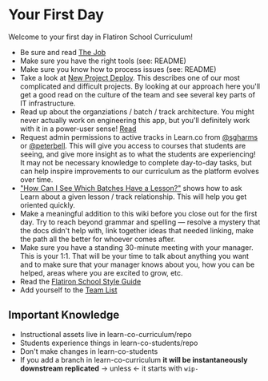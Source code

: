 # Your First Day

Welcome to your first day in Flatiron School Curriculum!

* Be sure and read [The Job](./the_job.md)
* Make sure you have the right tools (see: README)
* Make sure you know how to process issues (see: README)
* Take a look at [New Project Deploy](./major_project_deploy_new_version.md).
  This describes one of our most complicated and difficult projects. By
  looking at our approach here you'll get a good read on the culture of the team
  and see several key parts of IT infrastructure.
* Read up about the organziations / batch / track architecture. You might never
  actually work on engineering this app, but you'll definitely work with it in
  a power-user sense! [Read](./tracks-batches-orgs-learn.md)
* Request admin permissions to active tracks in Learn.co from 
  [@sgharms](https://github.com/sgharms) or [@peterbell](https://github.com/peterbell). 
  This will give you access to courses that students are seeing, and give more 
  insight as to what the students are experiencing! It may not be necessary knowledge 
  to complete day-to-day tasks, but can help inspire improvements to our curriculum
  as the platform evolves over time.
* [ "How Can I See Which Batches Have a Lesson?"](./it-learn-batch-lesson.md)
  shows how to ask Learn about a given lesson / track relationship. This will
  help you get oriented quickly.
* Make a meaningful addition to this wiki before you close out for the first
  day. Try to reach beyond grammar and spelling &mdash; resolve a mystery that
  the docs didn't help with, link together ideas that needed linking, make the
  path all the better for whoever comes after.
* Make sure you have a standing 30-minute meeting with your manager. This is
  your 1:1. That will be your time to talk about anything you want and to make
  sure that your manager knows about you, how you can be helped, areas where you
  are excited to grow, etc.
* Read the [Flatiron School Style Guide][brand-book]
* Add yourself to the [Team List](./team_members.md)

## Important Knowledge

* Instructional assets live in learn-co-curriculum/repo
* Students experience things in learn-co-students/repo
* Don't make changes in learn-co-students
* If you add a branch in learn-co-curriculum **it will be instantaneously
  downstream replicated** &rarr; unless &larr; it starts with `wip-`

[brand-book]: https://flatiron.atlassian.net/wiki/spaces/ER/pages/330104842/Flatiron+School+Brand+Book
